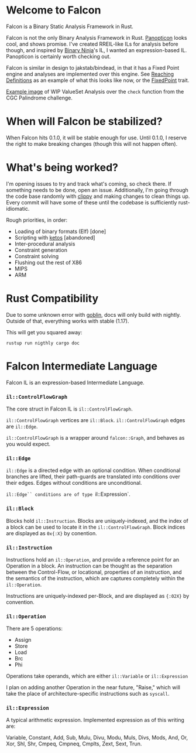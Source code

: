 # Welcome to Falcon

Falcon is a Binary Static Analysis Framework in Rust.

Falcon is not the only Binary Analysis Framework in Rust.
[Panopticon](https://github.com/das-labor/panopticon) looks cool, and shows promise. 
I've created RREIL-like ILs for analysis before though, and inspired by 
[Binary Ninja](https://binary.ninja/)'s IL, I wanted an expression-based IL. Panopticon 
is certainly worth checking out.

Falcon is similar in design to jakstab/bindead, in that it has a Fixed Point engine
and analyses are implemented over this engine. See
[Reaching Definitions](https://github.com/endeav0r/falcon/blob/master/lib/analysis/reaching_definitions.rs)
as an example of what this looks like now, or the
[FixedPoint](https://github.com/endeav0r/falcon/blob/master/lib/analysis/fixed_point.rs)
trait.

[Example image](http://tfpwn.com/files/check.png) of WIP ValueSet Analysis over the `check`
function from the CGC Palindrome challenge.

# When will Falcon be stabilized?

When Falcon hits 0.1.0, it will be stable enough for use. Until 0.1.0, I reserve the
right to make breaking changes (though this will not happen often).

# What's being worked?

I'm opening issues to try and track what's coming, so check there. If something needs
to be done, open an issue. Additionally, I'm going through the code base randomly with
[clippy](https://github.com/Manishearth/rust-clippy) 
and making changes to clean things up. Every commit will have some of these until the
codebase is sufficiently rust-idiomatic.

  Rough priorities, in order:

  * Loading of binary formats (Elf) [done]
  * Scripting with [ketos](https://github.com/murarth/ketos) [abandoned]
  * Inter-procedural analysis
  * Constraint generation
  * Constraint solving
  * Flushing out the rest of X86
  * MIPS
  * ARM

# Rust Compatibility

Due to some unknown error with [goblin](https://crates.io/crates/goblin), docs will only
build with nightly. Outside of that, everything works with stable (1.17).

This will get you squared away:

```
rustup run nigthly cargo doc
```

# Falcon Intermediate Language

Falcon IL is an expression-based Intermediate Language.

### `il::ControlFlowGraph`
The core struct in Falcon IL is `il::ControlFlowGraph`.

`il::ControlFlowGraph` vertices are `il::Block`.
`il::ControlFlowGraph` edges are `il::Edge`.

`il::ControlFlowGraph` is a wrapper around `falcon::Graph`, and behaves as you would expect.

### `il::Edge`

`il::Edge` is a directed edge with an optional condition. When conditional branches are 
lifted, their path-guards are translated into conditions over their edges. Edges without
conditions are unconditional.

`il::Edge`` conditions are of type `il::Expression`.

### `il::Block`

Blocks hold `il::Instruction`. Blocks are uniquely-indexed, and the index of a block can 
be used to locate it in the `il::ControlFlowGraph`. Block indices are displayed as `0x{:X}`
by conention.

### `il::Instruction`

Instructions hold an `il::Operation`, and provide a reference point for an Operation in a
block. An instruction can be thought as the separation between the Control-Flow, or
locational, properties of an instruction, and the semantics of the instruction, which are
captures completely within the `il::Operation`.

Instructions are uniquely-indexed per-Block, and are displayed as `{:02X}` by convention.

### `il::Operation`

There are 5 operations:

  * Assign
  * Store
  * Load
  * Brc
  * Phi

Operations take operands, which are either `il::Variable` or `il::Expression`

I plan on adding another Operation in the near future, "Raise," which will
take the place of architecture-specific instructions such as `syscall`.

### `il::Expression`

A typical arithmetic expression. Implemented expression as of this writing are:

Variable, Constant, Add, Sub, Mulu, Divu, Modu, Muls, Divs, Mods, And, Or, Xor, Shl, Shr,
Cmpeq, Cmpneq, Cmplts, Zext, Sext, Trun.
